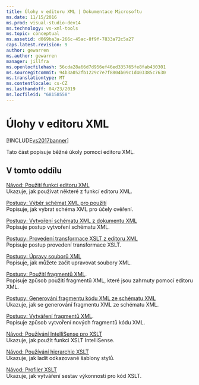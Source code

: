 ```yaml
---
title: Úlohy v editoru XML | Dokumentace Microsoftu
ms.date: 11/15/2016
ms.prod: visual-studio-dev14
ms.technology: vs-xml-tools
ms.topic: conceptual
ms.assetid: d069ba3a-266c-45ac-8f9f-7833a72c5a27
caps.latest.revision: 9
author: gewarren
ms.author: gewarren
manager: jillfra
ms.openlocfilehash: 56cda28a66d7d956ef46ed335765fe8fab430301
ms.sourcegitcommit: 94b3a052fb1229c7e7f8804b09c1d403385c7630
ms.translationtype: MT
ms.contentlocale: cs-CZ
ms.lasthandoff: 04/23/2019
ms.locfileid: "68158558"
---
```

# <a name="xml-editor-tasks"></a>Úlohy v editoru XML
[!INCLUDE[vs2017banner](../includes/vs2017banner.md)]

Tato část popisuje běžné úkoly pomocí editoru XML.  
  
## <a name="in-this-section"></a>V tomto oddílu  
 [Návod: Použití funkcí editoru XML](../xml-tools/walkthrough-using-xml-editor-features.md)  
 Ukazuje, jak používat některé z funkcí editoru XML.  
  
 [Postupy: Výběr schémat XML pro použití](../xml-tools/how-to-select-the-xml-schemas-to-use.md)  
 Popisuje, jak vybrat schéma XML pro účely ověření.  
  
 [Postupy: Vytvoření schématu XML z dokumentu XML](../xml-tools/how-to-create-an-xml-schema-from-an-xml-document.md)  
 Popisuje postup vytvoření schématu XML.  
  
 [Postupy: Provedení transformace XSLT z editoru XML](../xml-tools/how-to-execute-an-xslt-transformation-from-the-xml-editor.md)  
 Popisuje postup provedení transformace XSLT.  
  
 [Postupy: Úpravy souborů XML](../xml-tools/how-to-edit-xml-files.md)  
 Popisuje, jak můžete začít upravovat soubory XML.  
  
 [Postupy: Použití fragmentů XML](../xml-tools/how-to-use-xml-snippets.md).  
 Popisuje způsob použití fragmentů XML, které jsou zahrnuty pomocí editoru XML.  
  
 [Postupy: Generování fragmentu kódu XML ze schématu XML](../xml-tools/how-to-generate-an-xml-snippet-from-an-xml-schema.md)  
 Ukazuje, jak se generování fragmentu XML ze schématu XML.  
  
 [Postupy: Vytváření fragmentů XML](../xml-tools/how-to-create-xml-snippets.md).  
 Popisuje způsob vytvoření nových fragmentů kódu XML.  
  
 [Návod: Používání IntelliSense pro XSLT](../xml-tools/walkthrough-using-xslt-intellisense.md)  
 Ukazuje, jak použít funkci XSLT IntelliSense.  
  
 [Návod: Používání hierarchie XSLT](../xml-tools/walkthrough-using-xslt-hierarchy.md)  
 Ukazuje, jak ladit odkazované šablony stylů.  
  
 [Návod: Profiler XSLT](../xml-tools/walkthrough-xslt-profiler.md)  
 Ukazuje, jak vytváření sestav výkonnosti pro kód XSLT.
